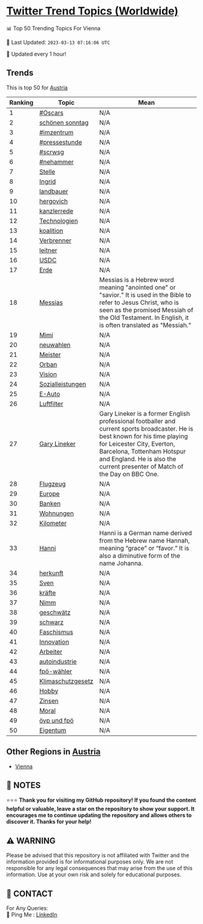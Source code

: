 [Twitter Trend Topics (Worldwide)](https://github.com/ErcinDedeoglu/Twitter-Trend-Topics)
==========


📊 Top 50 Trending Topics For Vienna

📆 Last Updated: `2023-03-13 07:16:06 UTC`

🔧 Updated every 1 hour!


## Trends

This is top 50 for [Austria](</Austria>)

| Ranking | Topic | Mean |
| ------- | ------------ | ------------ |
| 1 | [#Oscars](http://twitter.com/search?q=%23Oscars) | N/A |
| 2 | [schönen sonntag](http://twitter.com/search?q=sch%c3%b6nen+sonntag) | N/A |
| 3 | [#imzentrum](http://twitter.com/search?q=%23imzentrum) | N/A |
| 4 | [#pressestunde](http://twitter.com/search?q=%23pressestunde) | N/A |
| 5 | [#scrwsg](http://twitter.com/search?q=%23scrwsg) | N/A |
| 6 | [#nehammer](http://twitter.com/search?q=%23nehammer) | N/A |
| 7 | [Stelle](http://twitter.com/search?q=Stelle) | N/A |
| 8 | [Ingrid](http://twitter.com/search?q=Ingrid) | N/A |
| 9 | [landbauer](http://twitter.com/search?q=landbauer) | N/A |
| 10 | [hergovich](http://twitter.com/search?q=hergovich) | N/A |
| 11 | [kanzlerrede](http://twitter.com/search?q=kanzlerrede) | N/A |
| 12 | [Technologien](http://twitter.com/search?q=Technologien) | N/A |
| 13 | [koalition](http://twitter.com/search?q=koalition) | N/A |
| 14 | [Verbrenner](http://twitter.com/search?q=Verbrenner) | N/A |
| 15 | [leitner](http://twitter.com/search?q=leitner) | N/A |
| 16 | [USDC](http://twitter.com/search?q=USDC) | N/A |
| 17 | [Erde](http://twitter.com/search?q=Erde) | N/A |
| 18 | [Messias](http://twitter.com/search?q=Messias) | Messias is a Hebrew word meaning "anointed one" or "savior." It is used in the Bible to refer to Jesus Christ, who is seen as the promised Messiah of the Old Testament. In English, it is often translated as "Messiah." |
| 19 | [Mimi](http://twitter.com/search?q=Mimi) | N/A |
| 20 | [neuwahlen](http://twitter.com/search?q=neuwahlen) | N/A |
| 21 | [Meister](http://twitter.com/search?q=Meister) | N/A |
| 22 | [Orban](http://twitter.com/search?q=Orban) | N/A |
| 23 | [Vision](http://twitter.com/search?q=Vision) | N/A |
| 24 | [Sozialleistungen](http://twitter.com/search?q=Sozialleistungen) | N/A |
| 25 | [E-Auto](http://twitter.com/search?q=E-Auto) | N/A |
| 26 | [Luftfilter](http://twitter.com/search?q=Luftfilter) | N/A |
| 27 | [Gary Lineker](http://twitter.com/search?q=Gary+Lineker) | Gary Lineker is a former English professional footballer and current sports broadcaster. He is best known for his time playing for Leicester City, Everton, Barcelona, Tottenham Hotspur and England. He is also the current presenter of Match of the Day on BBC One. |
| 28 | [Flugzeug](http://twitter.com/search?q=Flugzeug) | N/A |
| 29 | [Europe](http://twitter.com/search?q=Europe) | N/A |
| 30 | [Banken](http://twitter.com/search?q=Banken) | N/A |
| 31 | [Wohnungen](http://twitter.com/search?q=Wohnungen) | N/A |
| 32 | [Kilometer](http://twitter.com/search?q=Kilometer) | N/A |
| 33 | [Hanni](http://twitter.com/search?q=Hanni) | Hanni is a German name derived from the Hebrew name Hannah, meaning “grace” or “favor.” It is also a diminutive form of the name Johanna. |
| 34 | [herkunft](http://twitter.com/search?q=herkunft) | N/A |
| 35 | [Sven](http://twitter.com/search?q=Sven) | N/A |
| 36 | [kräfte](http://twitter.com/search?q=kr%c3%a4fte) | N/A |
| 37 | [Nimm](http://twitter.com/search?q=Nimm) | N/A |
| 38 | [geschwätz](http://twitter.com/search?q=geschw%c3%a4tz) | N/A |
| 39 | [schwarz](http://twitter.com/search?q=schwarz) | N/A |
| 40 | [Faschismus](http://twitter.com/search?q=Faschismus) | N/A |
| 41 | [Innovation](http://twitter.com/search?q=Innovation) | N/A |
| 42 | [Arbeiter](http://twitter.com/search?q=Arbeiter) | N/A |
| 43 | [autoindustrie](http://twitter.com/search?q=autoindustrie) | N/A |
| 44 | [fpö-wähler](http://twitter.com/search?q=fp%c3%b6-w%c3%a4hler) | N/A |
| 45 | [Klimaschutzgesetz](http://twitter.com/search?q=Klimaschutzgesetz) | N/A |
| 46 | [Hobby](http://twitter.com/search?q=Hobby) | N/A |
| 47 | [Zinsen](http://twitter.com/search?q=Zinsen) | N/A |
| 48 | [Moral](http://twitter.com/search?q=Moral) | N/A |
| 49 | [övp und fpö](http://twitter.com/search?q=%c3%b6vp+und+fp%c3%b6) | N/A |
| 50 | [Eigentum](http://twitter.com/search?q=Eigentum) | N/A |



## Other Regions in [Austria](</Austria>)

* [Vienna](</Austria/Vienna.md>)



## 📝 NOTES

⭐⭐⭐ **Thank you for visiting my GitHub repository! If you found the content helpful or valuable, leave a star on the repository to show your support. It encourages me to continue updating the repository and allows others to discover it. Thanks for your help!**


## ⚠️ WARNING

Please be advised that this repository is not affiliated with Twitter and the information provided is for informational purposes only. We are not responsible for any legal consequences that may arise from the use of this information. Use at your own risk and solely for educational purposes.


## 📨 CONTACT

 For Any Queries:  
            🏓 Ping Me : [LinkedIn](https://www.linkedin.com/in/ercindedeoglu/)
